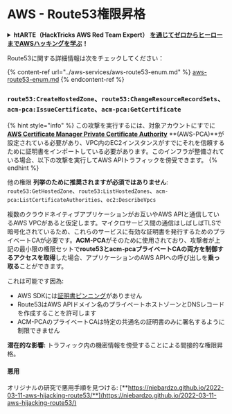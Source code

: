 # AWS - Route53権限昇格

<details>

<summary><strong>htARTE（HackTricks AWS Red Team Expert）</strong> <a href="https://training.hacktricks.xyz/courses/arte"><strong>を通じてゼロからヒーローまでAWSハッキングを学ぶ</strong></a><strong>！</strong></summary>

HackTricksをサポートする他の方法：

- **HackTricksで企業を宣伝したい**場合や**HackTricksをPDFでダウンロード**したい場合は、[**SUBSCRIPTION PLANS**](https://github.com/sponsors/carlospolop)をチェックしてください！
- [**公式PEASS＆HackTricksスウォッグ**](https://peass.creator-spring.com)を入手する
- [**The PEASS Family**](https://opensea.io/collection/the-peass-family)を発見し、独占的な[**NFTs**](https://opensea.io/collection/the-peass-family)のコレクションを見つける
- 💬 [**Discordグループ**](https://discord.gg/hRep4RUj7f)に参加するか、[**telegramグループ**](https://t.me/peass)に参加するか、**Twitter** 🐦 [**@hacktricks_live**](https://twitter.com/hacktricks_live)で**フォロー**する。
- **HackTricks**（https://github.com/carlospolop/hacktricks）と[**HackTricks Cloud**](https://github.com/carlospolop/hacktricks-cloud)のGitHubリポジトリにPRを提出して、あなたのハッキングトリックを共有してください。

</details>

Route53に関する詳細情報は次をチェックしてください：

{% content-ref url="../aws-services/aws-route53-enum.md" %}
[aws-route53-enum.md](../aws-services/aws-route53-enum.md)
{% endcontent-ref %}

### `route53:CreateHostedZone`、`route53:ChangeResourceRecordSets`、`acm-pca:IssueCertificate`、`acm-pca:GetCertificate`

{% hint style="info" %}
この攻撃を実行するには、対象アカウントにすでに[**AWS Certificate Manager Private Certificate Authority**](https://aws.amazon.com/certificate-manager/private-certificate-authority/) **(AWS-PCA)**が設定されている必要があり、VPC内のEC2インスタンスがすでにそれを信頼するために証明書をインポートしている必要があります。このインフラが整備されている場合、以下の攻撃を実行してAWS APIトラフィックを傍受できます。
{% endhint %}

他の権限 **列挙のために推奨されますが必須ではありません**: `route53:GetHostedZone`、`route53:ListHostedZones`、`acm-pca:ListCertificateAuthorities`、`ec2:DescribeVpcs`

複数のクラウドネイティブアプリケーションがお互いやAWS APIと通信しているAWS VPCがあると仮定します。マイクロサービス間の通信はしばしばTLSで暗号化されているため、これらのサービスに有効な証明書を発行するためのプライベートCAが必要です。**ACM-PCA**がそのために使用されており、攻撃者が上記の最小限の権限セットで**route53とacm-pcaプライベートCAの両方を制御するアクセスを取得**した場合、アプリケーションのAWS APIへの呼び出しを**乗っ取る**ことができます。

これは可能です因為:

- AWS SDKには[証明書ピンニング](https://www.digicert.com/blog/certificate-pinning-what-is-certificate-pinning)がありません
- Route53はAWS APIドメイン名のプライベートホストゾーンとDNSレコードを作成することを許可します
- ACM-PCAのプライベートCAは特定の共通名の証明書のみに署名するように制限できません

**潜在的な影響:** トラフィック内の機密情報を傍受することによる間接的な権限昇格。

#### 悪用 <a href="#discovery" id="discovery"></a>

オリジナルの研究で悪用手順を見つける: [**https://niebardzo.github.io/2022-03-11-aws-hijacking-route53/**](https://niebardzo.github.io/2022-03-11-aws-hijacking-route53/)
